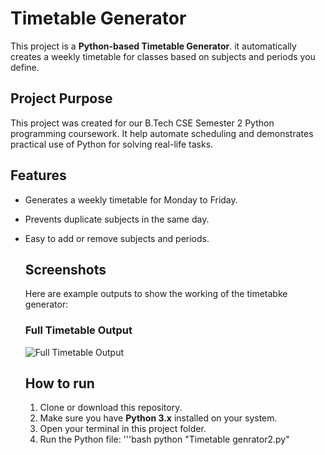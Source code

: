 # Timetable Generator

This project is a **Python-based Timetable Generator**.
it automatically creates a weekly timetable for classes based on subjects and periods you define.

## Project Purpose

This project was created for our B.Tech CSE Semester 2 Python programming coursework.
It help automate scheduling and demonstrates practical use of Python for solving real-life tasks.

## Features

- Generates a weekly timetable for Monday to Friday.
- Prevents duplicate subjects in the same day.
- Easy to add or remove subjects and periods.


  ## Screenshots

  Here are example outputs to show the working of the timetabke generator:

  ### Full Timetable Output

  ![Full Timetable Output](screenshots/timetable_output.png)

  ## How to run

  1. Clone or download this repository.
  2. Make sure you have **Python 3.x** installed on your system.
  3. Open your terminal in this project folder.
  4. Run the Python file:
     '''bash
     python "Timetable genrator2.py"

  
